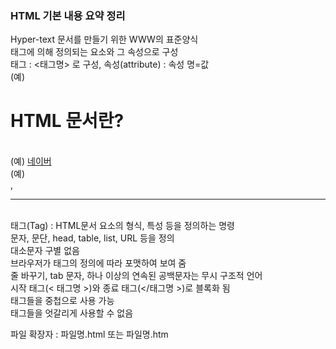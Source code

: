 ### HTML 기본 내용 요약 정리 ###
Hyper-text 문서를 만들기 위한 WWW의 표준양식<br>
태그에 의해 정의되는 요소와 그 속성으로 구성<br>
태그 : <태그명> 로 구성, 속성(attribute) : 속성 명=값<br>
(예) <H1> HTML 문서란? </H1><br>
(예) <A href=http://www.naver.com > 네이버 </A><br>
(예) <BR> , <HR><br>
태그(Tag) : HTML문서 요소의 형식, 특성 등을 정의하는 명령<br>
문자, 문단, head, table, list, URL 등을 정의<br>
대소문자 구별 없음<br>
브라우저가 태그의 정의에 따라 포맷하여 보여 줌<br>
줄 바꾸기, tab 문자, 하나 이상의 연속된 공백문자는 무시
구조적 언어<br>
시작 태그(< 태그명 >)와 종료 태그(</태그명 >)로 블록화 됨<br>
태그들을 중첩으로 사용 가능<br>
태그들을 엇갈리게 사용할 수 없음<br>

파일 확장자 : 파일명.html 또는 파일명.htm<br>